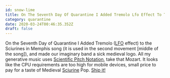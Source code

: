 ```yaml
---
id: snow-lime
title: On The Seventh Day Of Quarantine I Added Tremolo Lfo Effect To The Sciurines In Memphis Song It Is Used In The Second Moveme
category: quarantine
date: 2020-03-24T00:46:35.352Z
draft: false
---
```


On the Seventh Day of Quarantine I Added Tremolo ([LFO][1] effect) to the Sciurines in Memphis song (it is used in the second movement \[middle of the song\]), and made our imaginary band a sick medieval logo. All my generative music uses [Scientific Pitch Notation][2], take that Mozart. It looks like the CPU requirements are too high for mobile devices, small price to pay for a taste of Medieval [Sciurine][3] Pop. [Ship it!][4]

[1]: https://en.wikipedia.org/wiki/Low-frequency_oscillation
[2]: https://en.wikipedia.org/wiki/Scientific_pitch_notation
[3]: https://www.dictionary.com/browse/sciurine
[4]: https://www.quora.com/On-GitHub-what-is-the-significance-of-the-Ship-It-squirrel?share=1